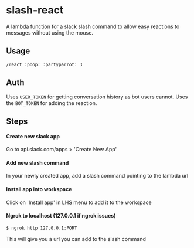 # slash-react
A lambda function for a slack slash command to allow easy reactions to messages without using the mouse.

## Usage
```
/react :poop: :partyparrot: 3
```

## Auth
Uses `USER_TOKEN` for getting conversation history as bot users cannot.
Uses the `BOT_TOKEN` for adding the reaction.

## Steps
#### Create new slack app
Go to api.slack.com/apps > 'Create New App'

#### Add new slash command
In your newly created app, add a slash command pointing to the lambda url

#### Install app into workspace
Click on 'Install app' in LHS menu to add it to the workspace

#### Ngrok to localhost (127.0.0.1 if ngrok issues)
```
$ ngrok http 127.0.0.1:PORT
```
This will give you a url you can add to the slash command

